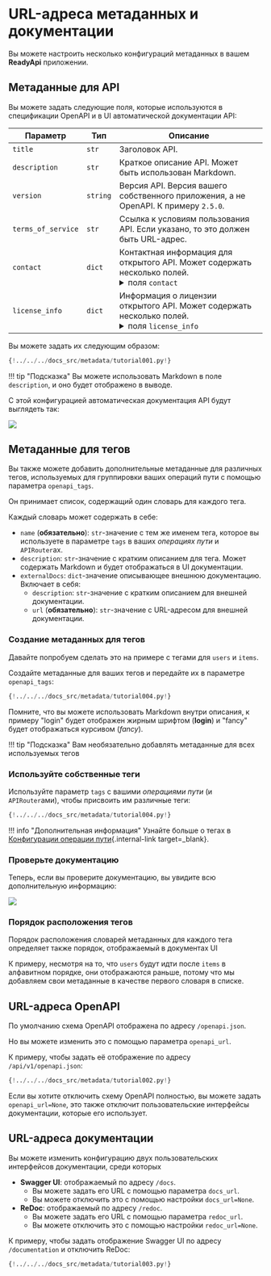 # URL-адреса метаданных и документации

Вы можете настроить несколько конфигураций метаданных в вашем **ReadyApi** приложении.

## Метаданные для API

Вы можете задать следующие поля, которые используются в спецификации OpenAPI и в UI автоматической документации API:

| Параметр | Тип | Описание |
|------------|--|-------------|
| `title` | `str` | Заголовок API. |
| `description` | `str` | Краткое описание API. Может быть использован Markdown. |
| `version` | `string` | Версия API. Версия вашего собственного приложения, а не OpenAPI. К примеру `2.5.0`. |
| `terms_of_service` | `str` | Ссылка к условиям пользования API. Если указано, то это должен быть URL-адрес. |
| `contact` | `dict` | Контактная информация для открытого API. Может содержать несколько полей. <details><summary>поля <code>contact</code></summary><table><thead><tr><th>Параметр</th><th>Тип</th><th>Описание</th></tr></thead><tbody><tr><td><code>name</code></td><td><code>str</code></td><td>Идентификационное имя контактного лица/организации.</td></tr><tr><td><code>url</code></td><td><code>str</code></td><td>URL указывающий на контактную информацию. ДОЛЖЕН быть в формате URL.</td></tr><tr><td><code>email</code></td><td><code>str</code></td><td>Email адрес контактного лица/организации. ДОЛЖЕН быть в формате email адреса.</td></tr></tbody></table></details> |
| `license_info` | `dict` | Информация о лицензии открытого API. Может содержать несколько полей. <details><summary>поля <code>license_info</code></summary><table><thead><tr><th>Параметр</th><th>Тип</th><th>Описание</th></tr></thead><tbody><tr><td><code>name</code></td><td><code>str</code></td><td><strong>ОБЯЗАТЕЛЬНО</strong> (если установлен параметр <code>license_info</code>). Название лицензии, используемой для API</td></tr><tr><td><code>url</code></td><td><code>str</code></td><td>URL, указывающий на лицензию, используемую для API. ДОЛЖЕН быть в формате URL.</td></tr></tbody></table></details> |

Вы можете задать их следующим образом:

```Python hl_lines="3-16  19-31"
{!../../../docs_src/metadata/tutorial001.py!}
```

!!! tip "Подсказка"
    Вы можете использовать Markdown в поле `description`, и оно будет отображено в выводе.

С этой конфигурацией автоматическая документация API будут выглядеть так:

<img src="/img/tutorial/metadata/image01.png">

## Метаданные для тегов

Вы также можете добавить дополнительные метаданные для различных тегов, используемых для группировки ваших операций пути с помощью параметра `openapi_tags`.

Он принимает список, содержащий один словарь для каждого тега.

Каждый словарь может содержать в себе:

* `name` (**обязательно**): `str`-значение с тем же именем тега, которое вы используете в параметре `tags` в ваших *операциях пути* и `APIRouter`ах.
* `description`: `str`-значение с кратким описанием для тега. Может содержать Markdown и будет отображаться в UI документации.
* `externalDocs`:  `dict`-значение описывающее внешнюю документацию. Включает в себя:
    * `description`: `str`-значение с кратким описанием для внешней документации.
    * `url` (**обязательно**): `str`-значение с URL-адресом для внешней документации.

### Создание метаданных для тегов

Давайте попробуем сделать это на примере с тегами для `users` и `items`.

Создайте метаданные для ваших тегов и передайте их в параметре `openapi_tags`:

```Python hl_lines="3-16  18"
{!../../../docs_src/metadata/tutorial004.py!}
```

Помните, что вы можете использовать Markdown внутри описания, к примеру "login" будет отображен жирным шрифтом (**login**) и "fancy" будет отображаться курсивом (_fancy_).

!!! tip "Подсказка"
    Вам необязательно добавлять метаданные для всех используемых тегов

### Используйте собственные теги
Используйте параметр `tags` с вашими *операциями пути* (и `APIRouter`ами), чтобы присвоить им различные теги:

```Python hl_lines="21  26"
{!../../../docs_src/metadata/tutorial004.py!}
```

!!! info "Дополнительная информация"
    Узнайте больше о тегах в [Конфигурации операции пути](../path-operation-configuration/#tags){.internal-link target=_blank}.

### Проверьте документацию

Теперь, если вы проверите документацию, вы увидите всю дополнительную информацию:

<img src="/img/tutorial/metadata/image02.png">

### Порядок расположения тегов

Порядок расположения словарей метаданных для каждого тега определяет также порядок, отображаемый в документах UI

К примеру, несмотря на то, что `users` будут идти после `items` в алфавитном порядке, они отображаются раньше, потому что мы добавляем свои метаданные в качестве первого словаря в списке.

## URL-адреса OpenAPI

По умолчанию схема OpenAPI отображена по адресу `/openapi.json`.

Но вы можете изменить это с помощью параметра `openapi_url`.

К примеру, чтобы задать её отображение по адресу `/api/v1/openapi.json`:

```Python hl_lines="3"
{!../../../docs_src/metadata/tutorial002.py!}
```

Если вы хотите отключить схему OpenAPI полностью, вы можете задать `openapi_url=None`, это также отключит пользовательские интерфейсы документации, которые его использует.

## URL-адреса документации

Вы можете изменить конфигурацию двух пользовательских интерфейсов документации, среди которых

* **Swagger UI**: отображаемый по адресу `/docs`.
    * Вы можете задать его URL с помощью параметра `docs_url`.
    * Вы можете отключить это с помощью настройки `docs_url=None`.
* **ReDoc**: отображаемый по адресу `/redoc`.
    * Вы можете задать его URL с помощью параметра `redoc_url`.
    * Вы можете отключить это с помощью настройки `redoc_url=None`.

К примеру, чтобы задать отображение Swagger UI по адресу `/documentation` и отключить ReDoc:

```Python hl_lines="3"
{!../../../docs_src/metadata/tutorial003.py!}
```
